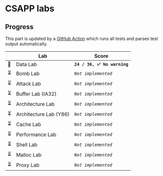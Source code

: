 # CSAPP labs

## Progress

This part is updated by a [GitHub Action](https://github.com/VVsxmja/csapp-labs/actions/workflows/AutoGrade.yml) which 
runs all tests and parses test output automatically.

<!-- score begin -->
|   |Lab|Score|
|---|---|---|
| 🤔 | Data Lab | **`24 / 36, ✅ No warning`** | 
| ⏳ | Bomb Lab | *`Not implemented`* | 
| ⏳ | Attack Lab | *`Not implemented`* | 
| ⏳ | Buffer Lab (IA32) | *`Not implemented`* | 
| ⏳ | Architecture Lab | *`Not implemented`* | 
| ⏳ | Architecture Lab (Y86) | *`Not implemented`* | 
| ⏳ | Cache Lab | *`Not implemented`* | 
| ⏳ | Performance Lab | *`Not implemented`* | 
| ⏳ | Shell Lab | *`Not implemented`* | 
| ⏳ | Malloc Lab | *`Not implemented`* | 
| ⏳ | Proxy Lab | *`Not implemented`* | 
<!-- score end -->